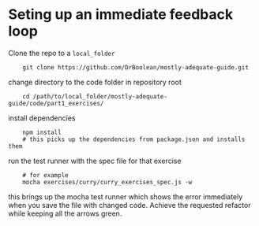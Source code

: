 # Seting up an immediate feedback loop

Clone the repo to a `local_folder`

```shell
    git clone https://github.com/DrBoolean/mostly-adequate-guide.git    
```

change directory to the code folder in repository root 
```shell
    cd /path/to/local_folder/mostly-adequate-guide/code/part1_exercises/
```

install dependencies
```shell
    npm install
    # this picks up the dependencies from package.json and installs them
```

run the test runner with the spec file for that exercise

```shell
    # for example
    mocha exercises/curry/curry_exercises_spec.js -w
```

this brings up the mocha test runner which shows the error immediately when you save the file with changed code. Achieve the requested refactor while keeping all the arrows green.
